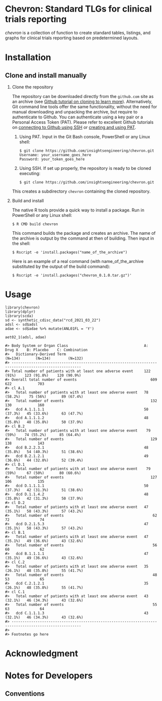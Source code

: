 # Chevron: Standard TLGs for clinical trials reporting


*chevron* is a collection of function to create standard tables, listings, and graphs for clinical trials reporting based on predetermined layouts.

# Installation

## Clone and install manually
1. Clone the repository

   The repository can be downloaded directly from the `github.com` site as an archive (see [Github tutorial on cloning to learn more](https://docs.github.com/en/github/creating-cloning-and-archiving-repositories/cloning-a-repository-from-github/cloning-a-repository)). Alternatively, Git command line tools offer the same functionality, without the need for manual downloading and unpacking the archive, but require to authenticate to Github. You can authenticate using a key pair or a Personal Access Token (PAT). Please refer to excellent Github tutorials on [connecting to Github using SSH](https://docs.github.com/en/github/authenticating-to-github) or [creating and using PAT](https://docs.github.com/en/github/authenticating-to-github/keeping-your-account-and-data-secure/creating-a-personal-access-token).
   1. Using PAT. Input in the Git Bash console, PowerShell or any Linux shell:

      ```
      $ git clone https://github.com/insightsengineering/chevron.git
      Username: your_username_goes_here
      Password: your_token_goes_here
      ```
    1. Using SSH. If set up properly, the repository is ready to be cloned executing:

       ```
       $ git clone https://github.com/insightsengineering/chevron.git
       ```
   This creates a subdirectory `chevron` containing the cloned repository.

2. Build and install

   The native R tools provide a quick way to install a package. Run in PowerShell or any Linux shell:
   ```
   $ R CMD build chevron
   ```
   This command builds the package and creates an archive. The name of the archive is output by the command at then of building. Then input in the shell:
   ```
   $ Rscript -e 'install.packages("name_of_the_archive")
   ```
   Here is an example of a real command (with name_of_the_archive substituted by the output of the build command):
   ```
   $ Rscript -e 'install.packages("chevron_0.1.0.tar.gz")'
   ```

# Usage

```
library(chevron)
library(dplyr)
library(scda)
sd <- synthetic_cdisc_data("rcd_2021_03_22")
adsl <- sd$adsl
adae <- sd$adae %>% mutate(ANL01FL = 'Y')

aet02_1(adsl, adae)

#> Body System or Organ Class                                   A: Drug X    B: Placebo    C: Combination
#>   Dictionary-Derived Term                                     (N=134)       (N=134)        (N=132)    
#> ------------------------------------------------------------------------------------------------------
#> Total number of patients with at least one adverse event     122 (91%)    123 (91.8%)    120 (90.9%)  
#> Overall total number of events                                  609           622            703      
#> cl A.1                                                                                                
#>   Total number of patients with at least one adverse event   78 (58.2%)    75 (56%)       89 (67.4%)  
#>   Total number of events                                        132           130            160      
#>   dcd A.1.1.1.1                                              50 (37.3%)   45 (33.6%)      63 (47.7%)  
#>   dcd A.1.1.1.2                                              48 (35.8%)   48 (35.8%)      50 (37.9%)  
#> cl B.2                                                                                                
#>   Total number of patients with at least one adverse event    79 (59%)    74 (55.2%)      85 (64.4%)  
#>   Total number of events                                        129           138            143      
#>   dcd B.2.2.3.1                                              48 (35.8%)   54 (40.3%)      51 (38.6%)  
#>   dcd B.2.1.2.1                                              49 (36.6%)   44 (32.8%)      52 (39.4%)  
#> cl D.1                                                                                                
#>   Total number of patients with at least one adverse event    79 (59%)     67 (50%)       80 (60.6%)  
#>   Total number of events                                        127           106            135      
#>   dcd D.1.1.1.1                                              50 (37.3%)   42 (31.3%)      51 (38.6%)  
#>   dcd D.1.1.4.2                                              48 (35.8%)   42 (31.3%)      50 (37.9%)  
#> cl D.2                                                                                                
#>   Total number of patients with at least one adverse event   47 (35.1%)   58 (43.3%)      57 (43.2%)  
#>   Total number of events                                         62           72              74      
#>   dcd D.2.1.5.3                                              47 (35.1%)   58 (43.3%)      57 (43.2%)  
#> cl B.1                                                                                                
#>   Total number of patients with at least one adverse event   47 (35.1%)   49 (36.6%)      43 (32.6%)  
#>   Total number of events                                         56           60              62      
#>   dcd B.1.1.1.1                                              47 (35.1%)   49 (36.6%)      43 (32.6%)  
#> cl C.2                                                                                                
#>   Total number of patients with at least one adverse event   35 (26.1%)   48 (35.8%)      55 (41.7%)  
#>   Total number of events                                         48           53              65      
#>   dcd C.2.1.2.1                                              35 (26.1%)   48 (35.8%)      55 (41.7%)  
#> cl C.1                                                                                                
#>   Total number of patients with at least one adverse event   43 (32.1%)   46 (34.3%)      43 (32.6%)  
#>   Total number of events                                         55           63              64      
#>   dcd C.1.1.1.3                                              43 (32.1%)   46 (34.3%)      43 (32.6%)  
#> ------------------------------------------------------------------------------------------------------
#> 
#> Footnotes go here
```


# Acknowledgment


# Notes for Developers

## Conventions
